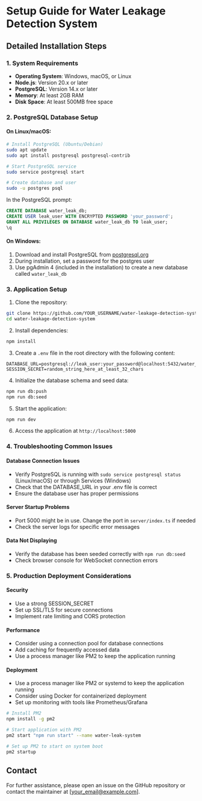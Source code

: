 # Setup Guide for Water Leakage Detection System

## Detailed Installation Steps

### 1. System Requirements

- **Operating System**: Windows, macOS, or Linux
- **Node.js**: Version 20.x or later
- **PostgreSQL**: Version 14.x or later
- **Memory**: At least 2GB RAM
- **Disk Space**: At least 500MB free space

### 2. PostgreSQL Database Setup

#### On Linux/macOS:

```bash
# Install PostgreSQL (Ubuntu/Debian)
sudo apt update
sudo apt install postgresql postgresql-contrib

# Start PostgreSQL service
sudo service postgresql start

# Create database and user
sudo -u postgres psql
```

In the PostgreSQL prompt:

```sql
CREATE DATABASE water_leak_db;
CREATE USER leak_user WITH ENCRYPTED PASSWORD 'your_password';
GRANT ALL PRIVILEGES ON DATABASE water_leak_db TO leak_user;
\q
```

#### On Windows:

1. Download and install PostgreSQL from [postgresql.org](https://www.postgresql.org/download/windows/)
2. During installation, set a password for the postgres user
3. Use pgAdmin 4 (included in the installation) to create a new database called `water_leak_db`

### 3. Application Setup

1. Clone the repository:
```bash
git clone https://github.com/YOUR_USERNAME/water-leakage-detection-system.git
cd water-leakage-detection-system
```

2. Install dependencies:
```bash
npm install
```

3. Create a `.env` file in the root directory with the following content:
```
DATABASE_URL=postgresql://leak_user:your_password@localhost:5432/water_leak_db
SESSION_SECRET=random_string_here_at_least_32_chars
```

4. Initialize the database schema and seed data:
```bash
npm run db:push
npm run db:seed
```

5. Start the application:
```bash
npm run dev
```

6. Access the application at `http://localhost:5000`

### 4. Troubleshooting Common Issues

#### Database Connection Issues

- Verify PostgreSQL is running with `sudo service postgresql status` (Linux/macOS) or through Services (Windows)
- Check that the DATABASE_URL in your .env file is correct
- Ensure the database user has proper permissions

#### Server Startup Problems

- Port 5000 might be in use. Change the port in `server/index.ts` if needed
- Check the server logs for specific error messages

#### Data Not Displaying

- Verify the database has been seeded correctly with `npm run db:seed`
- Check browser console for WebSocket connection errors

### 5. Production Deployment Considerations

#### Security

- Use a strong SESSION_SECRET
- Set up SSL/TLS for secure connections
- Implement rate limiting and CORS protection

#### Performance

- Consider using a connection pool for database connections
- Add caching for frequently accessed data
- Use a process manager like PM2 to keep the application running

#### Deployment

- Use a process manager like PM2 or systemd to keep the application running
- Consider using Docker for containerized deployment
- Set up monitoring with tools like Prometheus/Grafana

```bash
# Install PM2
npm install -g pm2

# Start application with PM2
pm2 start "npm run start" --name water-leak-system

# Set up PM2 to start on system boot
pm2 startup
```

## Contact

For further assistance, please open an issue on the GitHub repository or contact the maintainer at [your_email@example.com].
